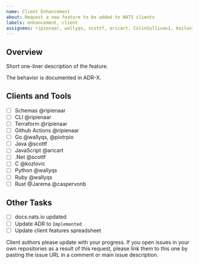 ```yaml
---
name: Client Enhancement
about: Request a new feature to be added to NATS clients
labels: enhancement, client
assignees: ripienaar, wallyqs, scottf, aricart, ColinSullivan1, kozlovic, derekcollison, matthiashanel, Jarema, piotrpio
---
```


## Overview

Short one-liner description of the feature.

The behavior is documented in ADR-X.

## Clients and Tools

 - [ ] Schemas @ripienaar
 - [ ] CLI @ripienaar
 - [ ] Terraform @ripienaar
 - [ ] Github Actions @ripienaar
 - [ ] Go @wallyqs, @piotrpio
 - [ ] Java @scottf
 - [ ] JavaScript @aricart
 - [ ] .Net @scottf
 - [ ] C @kozlovic
 - [ ] Python @wallyqs
 - [ ] Ruby @wallyqs
 - [ ] Rust @Jarema @caspervonb
   
## Other Tasks

 - [ ] docs.nats.io updated
 - [ ] Update ADR to `Implemented`
 - [ ] Update client features spreadsheet

Client authors please update with your progress. If you open issues in your own repositories as a result of this request, please link them to this one by pasting the issue URL in a comment or main issue description.
